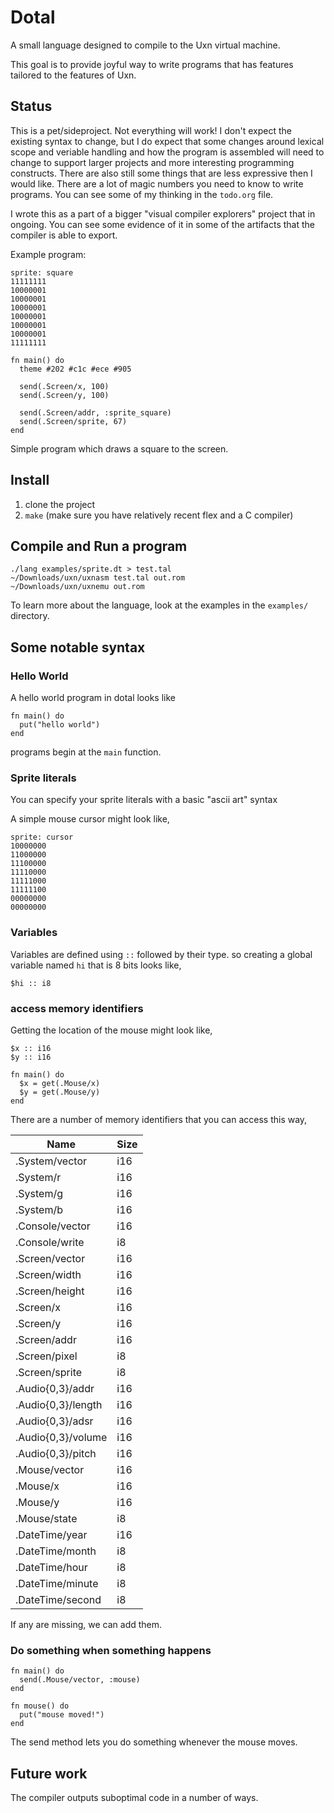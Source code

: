 # Dotal

A small language designed to compile to the Uxn virtual machine.

This goal is to provide joyful way to write programs that has features tailored to the features of Uxn.

## Status

This is a pet/sideproject. Not everything will work! I don't expect the existing syntax to change, but I do expect that some changes around lexical scope and veriable handling and how the program is assembled will need to change to support larger projects and more interesting programming constructs. There are also still some things that are less expressive then I would like. There are a lot of magic numbers you need to know to write programs. You can see some of my thinking in the `todo.org` file.

I wrote this as a part of a bigger "visual compiler explorers" project that in ongoing. You can see some evidence of it in some of the artifacts that the compiler is able to export.

Example program:

```
sprite: square
11111111
10000001
10000001
10000001
10000001
10000001
10000001
11111111

fn main() do
  theme #202 #c1c #ece #905

  send(.Screen/x, 100)
  send(.Screen/y, 100)

  send(.Screen/addr, :sprite_square)
  send(.Screen/sprite, 67)
end
```

Simple program which draws a square to the screen.

## Install

1. clone the project
2. `make` (make sure you have relatively recent flex and a C compiler)

## Compile and Run a program

```
./lang examples/sprite.dt > test.tal
~/Downloads/uxn/uxnasm test.tal out.rom
~/Downloads/uxn/uxnemu out.rom
```

To learn more about the language, look at the examples in the `examples/` directory.

## Some notable syntax

### Hello World

A hello world program in dotal looks like

```
fn main() do
  put("hello world")
end
```

programs begin at the `main` function.

### Sprite literals

You can specify your sprite literals with a basic "ascii art" syntax

A simple mouse cursor might look like,

```
sprite: cursor
10000000
11000000
11100000
11110000
11111000
11111100
00000000
00000000
```

### Variables

Variables are defined using `::` followed by their type. so creating a global variable named `hi` that is 8 bits looks like,

```
$hi :: i8
```

### access memory identifiers

Getting the location of the mouse might look like,

```
$x :: i16
$y :: i16

fn main() do
  $x = get(.Mouse/x)
  $y = get(.Mouse/y)
end
```

There are a number of memory identifiers that you can access this way,

| Name               | Size |
|--------------------|------|
| .System/vector     | i16  |
| .System/r          | i16  |
| .System/g          | i16  |
| .System/b          | i16  |
| .Console/vector    | i16  |
| .Console/write     | i8   |
| .Screen/vector     | i16  |
| .Screen/width      | i16  |
| .Screen/height     | i16  |
| .Screen/x          | i16  |
| .Screen/y          | i16  |
| .Screen/addr       | i16  |
| .Screen/pixel      | i8   |
| .Screen/sprite     | i8   |
| .Audio{0,3}/addr   | i16  |
| .Audio{0,3}/length | i16  |
| .Audio{0,3}/adsr   | i16  |
| .Audio{0,3}/volume | i16  |
| .Audio{0,3}/pitch  | i16  |
| .Mouse/vector      | i16  |
| .Mouse/x           | i16  |
| .Mouse/y           | i16  |
| .Mouse/state       | i8   |
| .DateTime/year     | i16  |
| .DateTime/month    | i8   |
| .DateTime/hour     | i8   |
| .DateTime/minute   | i8   |
| .DateTime/second   | i8   |

If any are missing, we can add them.

### Do something when something happens

```
fn main() do
  send(.Mouse/vector, :mouse)
end

fn mouse() do
  put("mouse moved!")
end
```


The send method lets you do something whenever the mouse moves.

## Future work

The compiler outputs suboptimal code in a number of ways.
